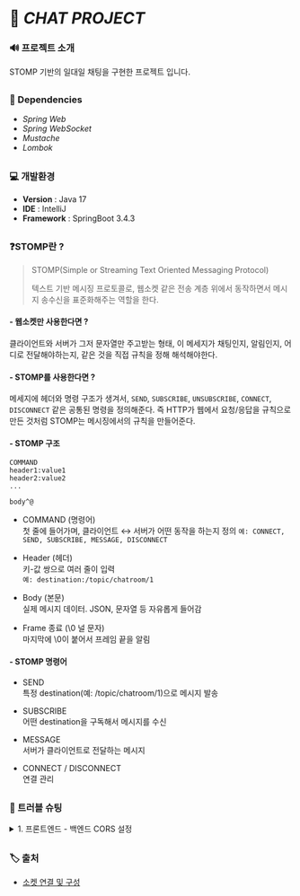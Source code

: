 # 💬 ***CHAT PROJECT***
### 🔊 프로젝트 소개
STOMP 기반의 일대일 채팅을 구현한 프로젝트 입니다.
##
### 🎨 Dependencies
- *Spring Web*
- *Spring WebSocket*
- *Mustache*
- *Lombok*

##
### 💻 개발환경
- **Version** : Java 17
- **IDE** : IntelliJ
- **Framework** : SpringBoot 3.4.3

##
### ❓STOMP란 ?
> STOMP(Simple or Streaming Text Oriented Messaging Protocol)  
>   
> 텍스트 기반 메시징 프로토콜로, 웹소켓 같은 전송 계층 위에서 동작하면서 메시지 송수신을 표준화해주는 역할을 한다.
> 

#### - 웹소켓만 사용한다면 ?
클라이언트와 서버가 그저 문자열만 주고받는 형태, 이 메세지가 채팅인지, 알림인지, 어디로 전달해야하는지,
같은 것을 직접 규칙을 정해 해석해야한다.
  
#### - STOMP를 사용한다면 ?
메세지에 헤더와 명령 구조가 생겨서, `SEND`, `SUBSCRIBE`, `UNSUBSCRIBE`, `CONNECT`, `DISCONNECT` 
같은 공통된 명령을 정의해준다. 즉 HTTP가 웹에서 요청/응답을 규칙으로 만든 것처럼
STOMP는 메시징에서의 규칙을 만들어준다.

#### - STOMP 구조
```
COMMAND
header1:value1
header2:value2
...

body^@
```

- COMMAND (명령어)  
첫 줄에 들어가며, 클라이언트 ↔ 서버가 어떤 동작을 하는지 정의
`예: CONNECT, SEND, SUBSCRIBE, MESSAGE, DISCONNECT`
  

- Header (헤더)  
키-값 쌍으로 여러 줄이 입력   
`예: destination:/topic/chatroom/1`


- Body (본문)  
실제 메시지 데이터. JSON, 문자열 등 자유롭게 들어감
  

- Frame 종료 (\0 널 문자)  
마지막에 \0이 붙어서 프레임 끝을 알림

#### - STOMP 명령어
- SEND  
특정 destination(예: /topic/chatroom/1)으로 메시지 발송

- SUBSCRIBE  
어떤 destination을 구독해서 메시지를 수신

- MESSAGE  
서버가 클라이언트로 전달하는 메시지

- CONNECT / DISCONNECT  
연결 관리

##
### 🐞 트러블 슈팅
<details>
    <summary>1. 프론트엔드 - 백엔드 CORS 설정</summary><br>

```bash
# 에러 문구
java.lang.IllegalArgumentException: When allowCredentials is true, 
allowedOrigins cannot contain the special value "*" since that cannot be set on the "Access-Control-Allow-Origin" response header. 
To allow credentials to a set of origins, list them explicitly or consider using "allowedOriginPatterns" instead.
```
###
#### 📝 개요
`allowCredentials`를 true로 설정하면 `allowedOrigins`의 값을 `*` 설정할 수 없다는 에러 메세지 였다. 
하지만 `allowCredentials`를 설정하지 않았고 디폴트 값도 false 라는 것 때문에 한동안 구글링과 AI 도움을 받았다.
  
#### ❗원인
```java
// config/handler/WebSocketStompBrokerConfig
@Override
 public void registerStompEndpoints(StompEndpointRegistry registry) {
    registry
            .addEndpoint("/ws-stomp")
            .setAllowedOrigins("*") // 에러 발생의 원인 '*'
            .withSockJS();
}
```
에러 발생의 원인은 `registerStompEndpoints` 메서드의 `setAllowedOrigins`의 `*`가 문제였다.
스프링부트 2.4 버전부터는 `allowCredentials`이 true 일때 `AllowedOrigins`이 `*` 면 스프링 부트에서 보안상 자동으로 에러를 띄운다고 한다.
  
 `allowCredentials`이 true 시 `AllowedOrigins`이 `*` 면 사용자 인증정보가 헤더에 포함되면서 모든 도메인에서 요청을 허용한다는 뜻이다.
이는 결국 악의적인 공격자가 자신만의 도메인과 JS 혹은 HTML을 만들어 사용자를 유도해 요청을 보낼 수 있다는 것이다. 인증정보는 사용자의 쿠키에 저장될테니 
보안상 엄청난 허점이 되기에 스프링 부트에서 처음부터 막는 것이다.


#### ✔️ 해결
```java
// 방법 1
registry
        .addEndpoint("/ws-stomp")
        .setAllowedOrigins("http://localhost:3000") // 프론트 URL
        .withSockJS();

// 방법 2
registry
        .addEndpoint("/ws-stomp")
        .setAllowedOriginPatterns("*") // 패턴 기반 설정
        .withSockJS();
```
해결방법은 방법 1 처럼 프론트 요청 URL을 직접 작성해주거나 방법 2 처럼 패턴 기반 메서드에 와일드카드를 넣어주면 HTTP 표준은 준수하기에
오류가 발생하지 않는다.
</details>

##
### 🏷 출처
- [소켓 연결 및 구성](https://adjh54.tistory.com/573#5.%20ChatWebSocketHandler%20%ED%81%B4%EB%9E%98%EC%8A%A4%20%EA%B5%AC%EC%84%B1-1-11)